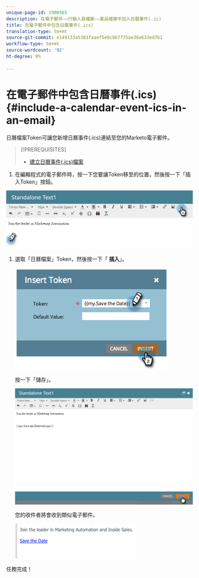 ```yaml
---
unique-page-id: 1900565
description: 在電子郵件——行銷人員檔案——產品檔案中加入日曆事件(.ic)
title: 在電子郵件中包含日曆事件(.ics)
translation-type: tm+mt
source-git-commit: e149133a5383faaef5e9c9b7775ae36e633ed7b1
workflow-type: tm+mt
source-wordcount: '92'
ht-degree: 0%

---
```



# 在電子郵件中包含日曆事件(.ics) {#include-a-calendar-event-ics-in-an-email}

日曆檔案Token可讓您新增日曆事件(.ics)連結至您的Marketo電子郵件。

>[!PREREQUISITES]
>
>* [建立日曆事件(.ics)檔案](create-a-calendar-event-ics-file.md)

>



1. 在編輯程式的電子郵件時，按一下您要讓Token移至的位置，然後按一下「插入Token」按鈕。

![](assets/one-6.png)

1. 選取「日曆檔案」Token，然後按一下「 **插入**」。

   ![](assets/image2014-9-11-16-3a53-3a30.png)

   按一下「儲存」。

   ![](assets/three-5.png)

   您的收件者將會收到類似電子郵件。

   ![](assets/image2014-9-11-16-3a53-3a48.png)

任務完成！
